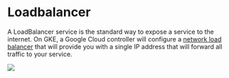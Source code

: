 # Loadbalancer

A LoadBalancer service is the standard way to expose a service to the internet. On GKE, a Google Cloud controller will configure a [network load balancer](https://cloud.google.com/load-balancing/docs/network/) that will provide you with a single IP address that will forward all traffic to your service.

![](https://github.com/DanyLan/GKE-EXPOSE-SERVICES/blob/master/Loadbalancer.png)

